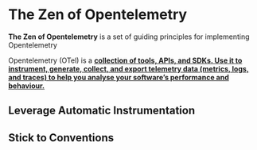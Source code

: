 # The Zen of Opentelemetry

**The Zen of Opentelemetry** is a set of guiding principles for implementing Opentelemetry

Opentelemetry (OTel) is a **[collection of tools, APIs, and SDKs. Use it to instrument, generate, collect, and export telemetry data (metrics, logs, and traces) to help you analyse your software’s performance and behaviour.](https://opentelemetry.io/)**

## Leverage Automatic Instrumentation

## Stick to Conventions
